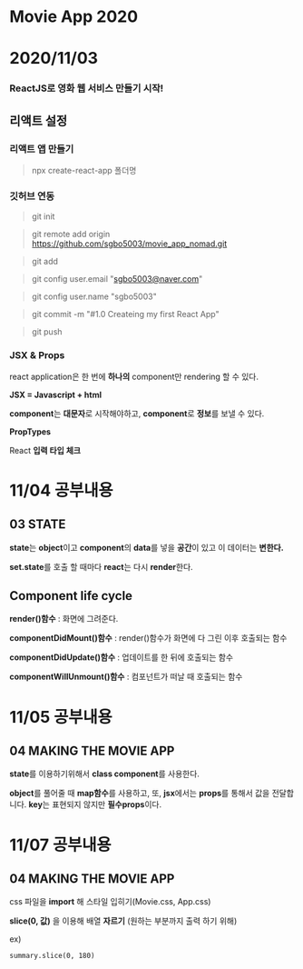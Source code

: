 # Movie App 2020

# 2020/11/03

### ReactJS로 영화 웹 서비스 만들기 시작!

## 리액트 설정

### **리액트 앱 만들기**

> npx create-react-app 폴더명

### **깃허브 연동**

> git init

> git remote add origin https://github.com/sgbo5003/movie_app_nomad.git

> git add

> git config user.email "sgbo5003@naver.com"

> git config user.name "sgbo5003"

> git commit -m "#1.0 Createing my first React App"

> git push

### **JSX & Props**

react application은 한 번에 **하나의** component만 rendering 할 수 있다.

**JSX = Javascript + html**

**component**는 **대문자**로 시작해야하고, **component**로 **정보**를 보낼 수 있다.

**PropTypes**

React **입력 타입 체크**

# 11/04 공부내용

## **03 STATE**

**state**는 **object**이고 **component**의 **data**를 넣을 **공간**이 있고 이 데이터는 **변한다.**

**set.state**를 호출 할 때마다 **react**는 다시 **render**한다.

## **Component life cycle**

**render()함수** : 화면에 그려준다.

**componentDidMount()함수** : render()함수가 화면에 다 그린 이후 호출되는 함수

**componentDidUpdate()함수** : 업데이트를 한 뒤에 호출되는 함수

**componentWillUnmount()함수** : 컴포넌트가 떠날 때 호출되는 함수

# 11/05 공부내용

## **04 MAKING THE MOVIE APP**

**state**를 이용하기위해서 **class component**를 사용한다.

**object**를 풀어줄 때 **map함수**를 사용하고, 또, **jsx**에서는 **props**를 통해서 값을 전달합니다. **key**는 표현되지 않지만 **필수props**이다.

# 11/07 공부내용

## **04 MAKING THE MOVIE APP**

css 파일을 **import** 해 스타일 입히기(Movie.css, App.css)

**slice(0, 값)** 을 이용해 배열 **자르기** (원하는 부분까지 출력 하기 위해)

ex)

```
summary.slice(0, 180)
```
